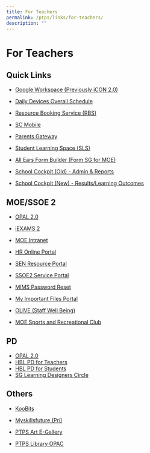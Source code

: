 ```yaml
---
title: For Teachers
permalink: /ptps/links/for-teachers/
description: ""
---
```

# For Teachers

## Quick Links


* [Google Workspace (Previously iCON 2.0)](https://workspace.google.com/dashboard)
*   [Daily Devices Overall Schedule](https://docs.google.com/spreadsheets/d/1DJIPM4cHFhWqYK0-upVWzAzrZCzpX7i0SP-_wK7cmkc/edit#gid=215012708)  
    
*   [Resource Booking Service (RBS)](https://rbs.avero-tech.com/) 
*   [SC Mobile](https://scmobile.moe.edu.sg/)
*   [Parents Gateway](https://pg.moe.edu.sg/)
*   [Student Learning Space (SLS)](https://vle.learning.moe.edu.sg/login)
*   [All Ears Form Builder (Form SG for MOE)](https://forms.moe.edu.sg/)

  

*   [School Cockpit (Old) - Admin & Reports](https://schoolcockpit.moe.gov.sg/)
*   [School Cockpit (New) - Results/Learning Outcomes](https://schoolcockpit.moe.gov.sg/academic)

## MOE/SSOE 2


*   [OPAL 2.0](https://idm.opal2.moe.edu.sg/account/login?returnUrl=%2F)
*   [iEXAMS 2](https://iexams.seab.gov.sg/)
*   [MOE Intranet](https://intranet.moe.gov.sg/)
*   [HR Online Portal](http://intranet.moe.gov.sg/hronline/Pages/Home.aspx)
*   [SEN Resource Portal](https://intranet.moe.gov.sg/send/Pages/SEN_Resource_Portal.aspx)

  

*   [SSOE2 Service Portal](https://ssoe2.moe.edu.sg/)
*   [MIMS Password Reset](https://idp.mims.moe.gov.sg/nidp/saml2/sso)
*   [My Important Files Portal](https://scloud.ssoe.moe.edu.sg/userportal/#/login)

  

*   [OLIVE (Staff Well Being)](https://www.olive.moe.edu.sg/)
*   [MOE Sports and Recreational Club](https://www.mesrc.net/)

## PD


*   [OPAL 2.0](https://idm.opal2.moe.edu.sg/account/login?returnUrl=%2F)
*   [HBL PD for Teachers](https://go.gov.sg/ptpsjunehbljittrainingsls) 
*   [HBL PD for Students](https://go.gov.sg/junehbljittrainingforstudents) 
*   [SG Learning Designers Circle](https://www.facebook.com/groups/sglearningdesigners)

## Others


*   [KooBits](https://member.koobits.com/)
*   [Myskillsfuture (Pri)](https://www.myskillsfuture.gov.sg/content/student/en/primary.html)
*   [PTPS Art E-Gallery](https://sites.google.com/moe.edu.sg/ptpsart)  
    
*   [PTPS Library OPAC](https://schoolibrary.moe.edu.sg/peitongpri/)